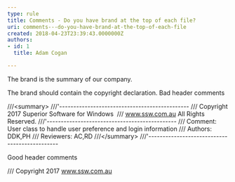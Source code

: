 ```yaml
---
type: rule
title: Comments - Do you have brand at the top of each file?
uri: comments---do-you-have-brand-at-the-top-of-each-file
created: 2018-04-23T23:39:43.0000000Z
authors:
- id: 1
  title: Adam Cogan

---
```


The brand is the summary of our company.
 
The brand should contain the copyright declaration.
Bad header comments

///&lt;summary&gt;
///'----------------------------------------------
/// Copyright 2017 Superior Software for Windows 
/// www.ssw.com.au All Rights Reserved.
///'----------------------------------------------
/// Comment: User class to handle user preference and login information
/// Authors:   DDK,PH
/// Reviewers: AC,RD
///&lt;/summary&gt;
///'----------------------------------------------

Good header comments


/// Copyright 2017 www.ssw.com.au
